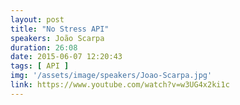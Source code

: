 ```yaml
---
layout: post
title: "No Stress API"
speakers: João Scarpa
duration: 26:08
date: 2015-06-07 12:20:43
tags: [ API ]
img: '/assets/image/speakers/Joao-Scarpa.jpg'
link: https://www.youtube.com/watch?v=w3UG4x2ki1c
---
```

